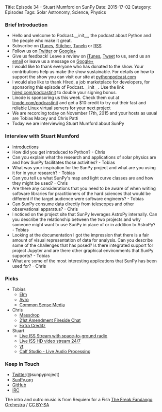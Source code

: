 Title: Episode 34 - Stuart Mumford on SunPy
Date: 2015-17-02
Category: Episodes
Tags: Solar Astronomy, Science, Physics


### Brief Introduction
- Hello and welcome to Podcast.\_\_init\_\_, the podcast about Python and the people who make it great.
- Subscribe on [iTunes](https://itunes.apple.com/us/podcast/podcast.-init/id981834425?mt=2&uo=6&at=&ct=), [Stitcher](http://www.stitcher.com/s?fid=64838&refid=stpr), [TuneIn](http://tunein.com/embed/follow/p726240/#) or [RSS](http://podcastinit.podbean.com/feed/)
- Follow us on [Twitter](https://twitter.com/Podcast__init__) or [Google+](https://plus.google.com/+Podcastinit-the-python-podcast)
- Give us feedback! Leave a review on [iTunes](https://itunes.apple.com/us/podcast/podcast.-init/id981834425?mt=2&uo=6&at=&ct=), [Tweet](https://twitter.com/Podcast__init__) to us, send us an [email](mailto:hosts@podcastinit.com) or leave us a message on [Google+](https://plus.google.com/+Podcastinit-the-python-podcast)
- I would like to thank everyone who has donated to the show. Your contributions help us make the show sustainable. For details on how to support the show you can visit our site at [pythonpodcast.com](http://pythonpodcast.com)
- I would also like to thank Hired, a job marketplace for developers, for sponsoring this episode of Podcast.\_\_init\_\_. Use the link [hired.com/podcastinit](http://hired.com/podcastinit) to double your signing bonus.
- Linode is sponsoring us this week. Check them out at [linode.com/podcastinit](http://linode.com/podcastinit) and get a $10 credit to try out their fast and reliable Linux virtual servers for your next project
- We are recording today on November 17th, 2015 and your hosts as usual are Tobias Macey and Chris Patti
- Today we are interviewing Stuart Mumford about SunPy

### Interview with Stuart Mumford
- Introductions
- How did you get introduced to Python? - Chris
- Can you explain what the research and applications of solar physics are and how SunPy facilitates those activities? - Tobias
- What was your inspiration for the SunPy project and what are you using it for in your research? - Tobias
- Can you tell us what SunPy's map and light curve classes are and how they might be used? - Chris
- Are there any considerations that you need to be aware of when writing software libraries for practitioners of the hard sciences that would be different if the target audience were software engineers? - Tobias
- Can SunPy consume data directly from telescopes and other observational apparatus? - Chris
- I noticed on the project site that SunPy leverages AstroPy internally. Can you describe the relationship between the two projects and why someone might want to use SunPy in place of or in addition to AstroPy? - Tobias
- Looking at the documentation I got the impression that there is a fair amount of visual representation of data for analysis. Can you describe some of the challenges that has posed? Is there integrated support for project Jupyter and are there other graphical environments that SunPy supports? - Tobias
- What are some of the most interesting applications that SunPy has been used for? - Chris

### Picks
- Tobias
    - [Elm](http://elm-lang.org/)
    - [Avro](http://avro.apache.org/)
    - [Common Sense Media](https://www.commonsensemedia.org/)
- Chris
    - [Massdrop](http://www.massdrop.com/)
    - [21st Amendment Fireside Chat](http://21st-amendment.com/beers/fireside-chat/)
    - [Extra Creditz](https://www.youtube.com/user/ExtraCreditz)
- Stuart
    - [Live ISS Stream with space-to-ground radio](http://www.ustream.tv/channel/live-iss-stream)
    - [Live ISS HD video stream 24/7](http://www.ustream.tv/channel/iss-hdev-payload)
    - [yt](http://yt-project.org)
    - [Calf Studio - Live Audio Processing](http://calf-studio-gear.org/)
   
### Keep In Touch
- [Twitter](@stuartmumford)(@sunpyproject)
- [SunPy.org](http://sunpy.org)
- [GitHub](https://github.com/sunpy)
- [IRC](#sunpy)

The intro and outro music is from Requiem for a Fish [The Freak Fandango Orchestra](http://freemusicarchive.org/music/The_Freak_Fandango_Orchestra/)  / [CC BY-SA](http://creativecommons.org/licenses/by-sa/3.0/)
